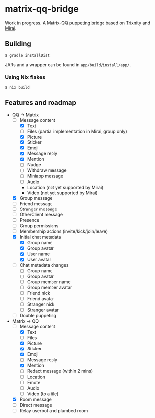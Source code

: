 # matrix-qq-bridge

Work in progress. A Matrix-QQ [puppeting bridge](https://matrix.org/docs/guides/types-of-bridging#simple-puppeted-bridge) based on [Trixnity](https://gitlab.com/benkuly/trixnity) and [Mirai](https://github.com/mamoe/mirai).

## Building

```shellsession
$ gradle installDist
```

JARs and a wrapper can be found in `app/build/install/app/`.

### Using Nix flakes

```shellsession
$ nix build
```

## Features and roadmap

* QQ → Matrix
  * [ ] Message content
    * [x] Text
    * [ ] Files (partial implementation in Mirai, group only)
    * [x] Picture
    * [x] Sticker
    * [x] Emoji
    * [x] Message reply
    * [x] Mention
    * [ ] Nudge
    * [ ] Withdraw message
    * [ ] Miniapp message
    * [ ] Audio
    * Location (not yet supported by Mirai)
    * Video (not yet supported by Mirai)
  * [x] Group message
  * [ ] Friend message
  * [ ] Stranger message
  * [ ] OtherClient message
  * [ ] Presence
  * [ ] Group permissions
  * [ ] Membership actions (invite/kick/join/leave)
  * [x] Initial chat metadata
    * [x] Group name
    * [x] Group avatar
    * [x] User name
    * [x] User avatar
  * [ ] Chat metadata changes
    * [ ] Group name
    * [ ] Group avatar
    * [ ] Group member name
    * [ ] Group member avatar
    * [ ] Friend nick
    * [ ] Friend avatar
    * [ ] Stranger nick
    * [ ] Stranger avatar
  * [ ] Double puppeting
* Matrix → QQ
  * [ ] Message content
    * [x] Text
    * [ ] Files
    * [x] Picture
    * [x] Sticker
    * [x] Emoji
    * [ ] Message reply
    * [x] Mention
    * [ ] Redact message (within 2 mins)
    * [ ] Location
    * [ ] Emote
    * [ ] Audio
    * [ ] Video (to a file)
  * [x] Room message
  * [ ] Direct message
  * [ ] Relay userbot and plumbed room
